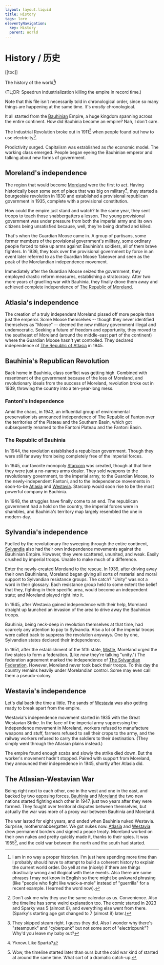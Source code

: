 ```yaml
---
layout: layout.liquid
title: History
tags: lore
eleventyNavigation:
  key: History
  parent: World
---
```


# History / 历史

[[toc]]

The history of the world[^1]!

(TL;DR: Speedrun industrialization killing the empire in record time.)

[^1]: I am in no way a proper historian. I'm just here spending more time than I probably should have to attempt to build a coherent history to explain the current world order. Do yell at me (nicely) if there are things drastically wrong and illogical with these events. Also there are some phrases I may not know in English so there might be awkward phrasing (like "people who fight like wack-a-mole" instead of "guerrilla" for a recent example. I learned the word now).

Note that this file isn't necessarily told in chronological order, since so many things are happening at the same time. It's *mostly* chronological.

It all started from the [Bauhinian](/world/bauhinia/) Empire, a huge kingdom spanning across the entire continent. How did Bauhinia become an empire? Nah, I don't care.

The Industrial Revolution broke out in 1911[^2] when people found out how to use electricity[^3].

[^2]: Don't ask me why they use the same calendar as us. Convenience. Also the timeline has some weird explanation too. The comic started in 2023 and Sparky was 5 (almost 6), and everything else went from there. (Sparky's starting age got changed to 7 (almost 8) later.)

[^3]: They skipped steam right. I guess they did. Also I wonder why there's "steampunk" and "cyberpunk" but not some sort of "electricpunk"? Why'd you leave my baby out?

Prodictivity surged. Capitalism was established as *the* economic model. The working class emerged. People began eyeing the Bauhinian emperor and talking about new forms of government.

## Moreland's independence

The region that would become [Moreland](/world/moreland/) were the first to act. Having historically been some sort of place that was big on military[^4], they started a bourgeoisie revolution in 1930 and established a provisional republican government in 1935, complete with a provisional constitution.

[^4]: Yknow. Like Sparta?

How could the empire just stand and watch? In the same year, they sent troops to teach those snabbergatters a lesson. The young provisional government was under pressure from both the imperial army and its own citizens being unsatisfied because, well, they're being drafted and killed.

That's when the Guardian Moose came in. A group of partisans, some former members of the provisional government's military, some ordinary people forced to take up arms against Bauhinia's soldiers, all of them brave fighters. In 1936, they took over the provisional government by force in an event later referred to as the Guardian Moose Takeover and seen as the peak of the Morelandian independence movement.

Immediately after the Guardian Moose seized the government, they employed drastic reform measures, establishing a stratocracy. After two more years of gruelling war with Bauhinia, they finally drove them away and achieved complete independence of [The Republic of Moreland](/world/moreland/).

## Atlasia's independence

The creation of a truly independent Moreland pissed off more people than just the emperor. Some Moose themselves -- though they never identified themselves as "Moose" -- deemed the new military government illegal and undemocratic. Seeking a future of freedom and opportunity, they moved to the southeast of Moreland (around the middle-east part of the continent) where the Guardian Moose hasn't yet controlled. They declared independence of [The Republic of Atlasia](/world/atlasia/) in 1945.

## Bauhinia's Republican Revolution

Back home in Bauhinia, class conflict was getting high. Combined with resentment of the government because of the loss of Moreland, and revolutionary ideals from the success of Moreland, revolution broke out in 1939, throwing the country into a ten-year-long mess.

### Fantoni's independence

Amid the chaos, in 1943, an influential group of environmental preservationists announced independence of [The Republic of Fanton](/world/fanton/) over the territories of the Plateau and the Southern Basin, which got subsequently renamed to the Fantoni Plateau and the Fantoni Basin.

### The Republic of Bauhinia

In 1944, the revolution established a republican government. Though they were still far away from being completely free of the imperial forces.

In 1945, our favorite monopoly [Starcorp](/world/bauhinia/starcorp/) was created, though at that time they were just a no-names arms dealer. They sold weapons to the revolutionary government, to the imperial army, to the Guardian Moose, to the newly-independent Fantoni, and to the independence movements in soon-to-be [Atlasia](/world/atlasia/) and [Westavia](/world/westavia/). Starcorp would soon rise to be the most powerful company in Bauhinia.

In 1948, the struggles have finally come to an end. The republican government had a hold on the country, the imperial forces were in shambles, and Bauhinia's territory map largely resembled the one in modern-day.

## Sylvandia's independence

Fuelled by the revolutionary fire sweeping through the entire continent, [Sylvandia](/world/sylvandia/) also had their own independence movements against the Bauhinian Empire. However, they were scattered, ununited, and weak. Easily crushed by imperial troops. Unable to make much of a difference.

Enter the newly-created Moreland to the rescue. In 1939, after driving away their own Bauhinians, Moreland began giving all sorts of material and moral support to Sylvandian resistance groups. The catch? "Unity" was not a word in their glossary. Each resistance group held to some extent the belief that they, fighting in their specific area, would become an independent state; and Moreland played right into it.

In 1945, after Westavia gained independence with their help, Moreland straight up launched an invasion of the area to drive away the Bauhinian troops.

Bauhinia, being neck-deep in revolution themselves at that time, had scarcely any attention to pay to Sylvandia. Also a lot of the imperial troops were called back to suppress the revolution anyways. One by one, Sylvandian states declared their independence.

In 1951, after the establishment of the fifth state, [Mistle](/world/sylvandia/mistle/), Moreland urged the five states to form a federation. (Like *now* they're talking "unity.") The federation agreement marked the independence of [The Sylvandian Federation](/world/sylvandia/). However, Moreland never took back their troops. To this day the country remains heavily under Morelandian control. Some may even call them a pseudo-colony.

## Westavia's independence

Let's dial back the time a little. The sands of [Westavia](/world/westavia/) was also getting ready to break apart from the empire.

Westavia's independence movement started in 1935 with the Great Westavian Strike. In the face of the imperial army suppressing the independence movement in Moreland, workers refused to manufacture weapons and stuff, farmers refused to sell their crops to the army, and the railway workers refused to carry the soldiers to their destination. (They simply went through the Atlasian plains instead.)

The empire found enough scabs and slowly the strike died down. But the worker's movement hadn't stopped. Paired with support from Moreland, they announced their independence in 1945, shortly after Atlasia did.

## The Atlasian-Westavian War

Being right next to each other, one in the west and one in the east, and backed by two opposing forces, [Bauhinia](/world/bauhinia/) and [Moreland](/world/moreland/) the two new nations started fighting each other in 1947, just two years after they were formed. They fought over territorial disputes between themselves, but actually the war was more of a proxy war between Bauhinia and Moreland.

The war lasted for eight years, and ended when Bauhinia nuked Westavia. Surprise, mothersnabbergatter. We got nukes now. [Atlasia](/world/atlasia/) and [Westavia](/world/westavia/) drew permanent borders and signed a peace treaty. Moreland worked on their own nukes and pretty quickly made it, thanks to their spies. It was 1955[^5], and the cold war between the north and the south had started.

[^5]: Wow, the timeline started later than ours but the cold war kind of started at around the same time. What sort of a dramatic catch-up.
